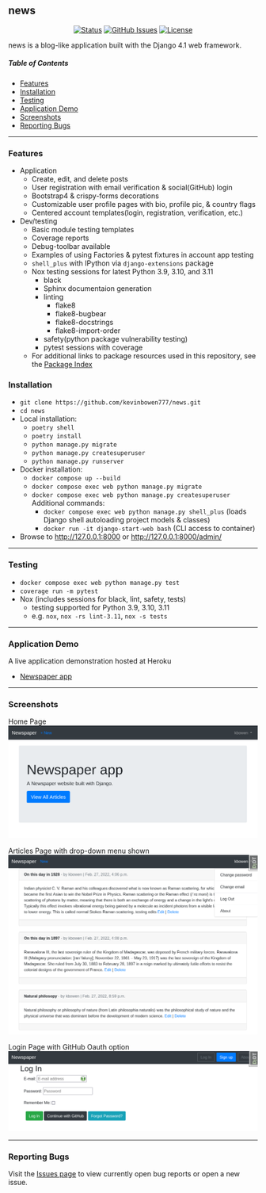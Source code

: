 ## news 

<div align="center">

  [![Status](https://img.shields.io/badge/status-active-success.svg)]() 
  [![GitHub Issues](https://img.shields.io/github/issues/kevinbowen777/news.svg)](https://github.com/kevinbowen777/news/issues)
  [![License](https://img.shields.io/badge/license-MIT-blue.svg)](/LICENSE)

</div>

news is a blog-like application built with the Django 4.1 web framework.

##### Table of Contents
 - [Features](#features)
 - [Installation](#installation)
 - [Testing](#testing)
 - [Application Demo](#application-demo)
 - [Screenshots](#screenshots)
 - [Reporting Bugs](#reporting-bugs)

---

### Features

 - Application
     - Create, edit, and delete posts
     - User registration with email verification & social(GitHub) login
     - Bootstrap4 & crispy-forms decorations
     - Customizable user profile pages with bio, profile pic, & country flags
     - Centered account templates(login, registration, verification, etc.)
 - Dev/testing
     - Basic module testing templates
     - Coverage reports
     - Debug-toolbar available
     - Examples of using Factories & pytest fixtures in account app testing
     - `shell_plus` with IPython via `django-extensions` package
     - Nox testing sessions for latest Python 3.9, 3.10, and 3.11
         - black
         - Sphinx documentaion generation
         - linting
             - flake8
             - flake8-bugbear
             - flake8-docstrings
             - flake8-import-order
         - safety(python package vulnerability testing)
         - pytest sessions with coverage
     - For additional links to package resources used in this repository, see the [Package Index](docs/package_index.md)

### Installation
 - `git clone https://github.com/kevinbowen777/news.git`
 - `cd news`
 - Local installation:
     - `poetry shell`
     - `poetry install`
     - `python manage.py migrate`
     - `python manage.py createsuperuser`
     - `python manage.py runserver`
 - Docker installation:
     - `docker compose up --build`
     - `docker compose exec web python manage.py migrate`
     - `docker compose exec web python manage.py createsuperuser`
     Additional commands:
       - `docker compose exec web python manage.py shell_plus`
         (loads Django shell autoloading project models & classes)
       - `docker run -it django-start-web bash`
         (CLI access to container)
 - Browse to http://127.0.0.1:8000 or http://127.0.0.1:8000/admin/

---

### Testing
 - `docker compose exec web python manage.py test`
 - `coverage run -m pytest`
 - Nox (includes sessions for black, lint, safety, tests)
     - testing supported for Python 3.9, 3.10, 3.11
     - e.g. `nox`, `nox -rs lint-3.11`, `nox -s tests`

---

### Application Demo
A live application demonstration hosted at Heroku
 - [Newspaper app](https://kbowen-django-news.herokuapp.com/)

---

### Screenshots
Home Page
![Homepage](https://github.com/kevinbowen777/news/blob/master/images/news_home-page.png)

Articles Page with drop-down menu shown
![Articles](https://github.com/kevinbowen777/news/blob/master/images/news_articles.png)

Login Page with GitHub Oauth option
![Login](https://github.com/kevinbowen777/news/blob/master/images/news_login.png)

---

### Reporting Bugs

   Visit the [Issues page](https://github.com/kevinbowen777/news/issues)
      to view currently open bug reports or open a new issue.
